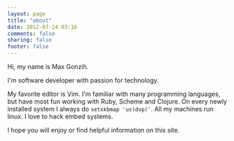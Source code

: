 ```yaml
---
layout: page
title: "about"
date: 2012-07-24 03:16
comments: false
sharing: false
footer: false
---
```

Hi, my name is Max Gonzih.

I'm software developer with passion for technology.

My favorite editor is Vim.
I'm familiar with many programming languages, but have most fun working with Ruby, Scheme and Clojure.
On every newly installed system I always do `setxkbmap 'us(dvp)'`.
All my machines run linux.
I love to hack embed systems.

I hope you will enjoy or find helpful information on this site.

